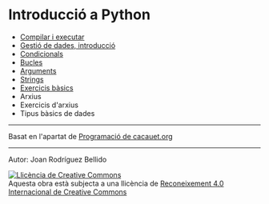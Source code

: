 Introducció a Python
=======================

* [Compilar i executar](01-compilar.md)
* [Gestió de dades, introducció](02-dades.md)
* [Condicionals](03-condicionals.md)
* [Bucles](04-bucles.md)
* [Arguments](05-arguments.md)
* [Strings](06-strings.md)
* [Exercicis bàsics](07-exercicis-basics.md)
* Arxius
* Exercicis d'arxius
* Tipus bàsics de dades

---

Basat en l'apartat de [Programació de cacauet.org](https://cacauet.org/wiki/index.php/Programaci%C3%B3)

---

Autor: Joan Rodríguez Bellido

<a rel="license" href="http://creativecommons.org/licenses/by/4.0/"><img alt="Llicència de Creative Commons" style="border-width:0" src="https://i.creativecommons.org/l/by/4.0/88x31.png" /></a><br />Aquesta obra està subjecta a una llicència de <a rel="license" href="http://creativecommons.org/licenses/by/4.0/">Reconeixement 4.0 Internacional de Creative Commons</a>